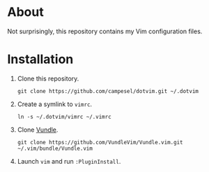 # About
Not surprisingly, this repository contains my Vim configuration files.

# Installation
1. Clone this repository.

   ```
   git clone https://github.com/campesel/dotvim.git ~/.dotvim
   ```

2. Create a symlink to `vimrc`.

   ```
   ln -s ~/.dotvim/vimrc ~/.vimrc
   ```

3. Clone [Vundle](https://github.com/VundleVim/Vundle.vim).

   ```
   git clone https://github.com/VundleVim/Vundle.vim.git ~/.vim/bundle/Vundle.vim
   ```

4. Launch `vim` and run `:PluginInstall`.
